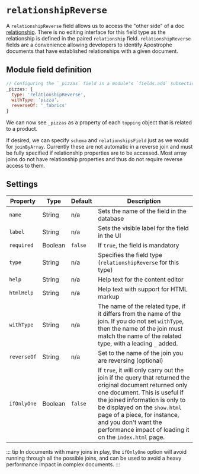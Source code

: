 # `relationshipReverse`

<!-- TODO: This whole page needs to be revisited following successful testing of the `relationshipReverse` field type. -->
A `relationshipReverse` field allows us to access the "other side" of a doc [relationship](/reference/field-types/relationship.md). There is no editing interface for this field type as the relationship is defined in the paired `relationship` field. `relationshipReverse` fields are a convenience allowing developers to identify Apostrophe documents that have established relationships with a given document.

## Module field definition
```javascript
// Configuring the `_pizzas` field in a module's `fields.add` subsection:
_pizzas: {
  type: 'relationshipReverse',
  withType: 'pizza',
  reverseOf: '_fabrics'
}
```

We can now see `_pizzas` as a property of each `topping` object that is related to a product.

If desired, we can specify `schema` and `relationshipsField` just as we would for `joinByArray`. Currently these are not automatic in a reverse join and must be fully specified if relationship properties are to be accessed. Most array joins do not have relationship properties and thus do not require reverse access to them.

## Settings

|  Property | Type   | Default | Description |
|-----------|-----------|-----------|-----------|
|`name` | String | n/a | Sets the name of the field in the database |
|`label` | String | n/a | Sets the visible label for the field in the UI |
|`required` | Boolean | `false` | If `true`, the field is mandatory |
|`type` | String | n/a | Specifies the field type (`relationshipReverse` for this type) |
|`help` | String | n/a | Help text for the content editor |
|`htmlHelp` | String | n/a | Help text with support for HTML markup |
|`withType` | String | n/a | The name of the related type, if it differs from the name of the join. If you do not set `withType`, then the name of the join must match the name of the related type, with a leading `_` added.  |
|`reverseOf` | String | n/a | Set to the name of the join you are reversing (optional) |
|`ifOnlyOne` | Boolean | `false` | If `true`, it will only carry out the join if the query that returned the original document returned only one document. This is useful if the joined information is only to be displayed on the `show.html` page of a piece, for instance, and you don't want the performance impact of loading it on the `index.html` page. |

::: tip
In documents with many joins in play, the `ifOnlyOne` option will avoid running through all the possible joins, and can be used to avoid a heavy performance impact in complex documents.
:::
